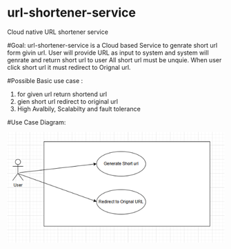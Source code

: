 # url-shortener-service
Cloud native URL shortener service

#Goal:
url-shortener-service is a Cloud based Service to genrate short url form givin url.
User will provide URL as input to system and system will genrate and return short url to user
All short url must be unquie. When user click short url it must redirect to Orignal url.

#Possible Basic use case :
1. for given  url return shortend url
2. gien short url redirect to original url
3. High Avalbily, Scalabilty and fault tolerance

#Use Case Diagram:

![alt text](image.png)
